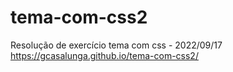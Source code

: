 # tema-com-css2
Resolução de exercício tema com css - 2022/09/17
https://gcasalunga.github.io/tema-com-css2/
